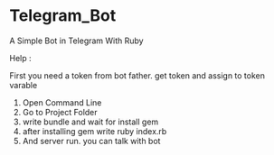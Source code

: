 # Telegram_Bot
A Simple Bot in Telegram With Ruby

Help :

First you need a token from bot father. get token and assign to token varable

1. Open Command Line
2. Go to Project Folder
3. write bundle and wait for install gem
4. after installing gem write ruby index.rb
5. And server run. you can talk with bot
